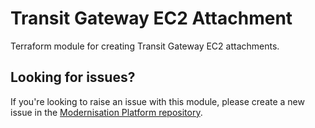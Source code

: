 # Transit Gateway EC2 Attachment

Terraform module for creating Transit Gateway EC2 attachments.

<!--- BEGIN_TF_DOCS --->

<!--- END_TF_DOCS --->

## Looking for issues?
If you're looking to raise an issue with this module, please create a new issue in the [Modernisation Platform repository](https://github.com/ministryofjustice/modernisation-platform/issues).
